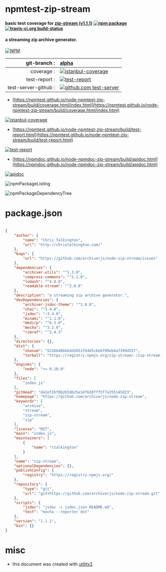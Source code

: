 # npmtest-zip-stream

#### basic test coverage for  [zip-stream (v1.1.1)](https://github.com/archiverjs/node-zip-stream)  [![npm package](https://img.shields.io/npm/v/npmtest-zip-stream.svg?style=flat-square)](https://www.npmjs.org/package/npmtest-zip-stream) [![travis-ci.org build-status](https://api.travis-ci.org/npmtest/node-npmtest-zip-stream.svg)](https://travis-ci.org/npmtest/node-npmtest-zip-stream)

#### a streaming zip archive generator.

[![NPM](https://nodei.co/npm/zip-stream.png?downloads=true&downloadRank=true&stars=true)](https://www.npmjs.com/package/zip-stream)

| git-branch : | [alpha](https://github.com/npmtest/node-npmtest-zip-stream/tree/alpha)|
|--:|:--|
| coverage : | [![istanbul-coverage](https://npmtest.github.io/node-npmtest-zip-stream/build/coverage.badge.svg)](https://npmtest.github.io/node-npmtest-zip-stream/build/coverage.html/index.html)|
| test-report : | [![test-report](https://npmtest.github.io/node-npmtest-zip-stream/build/test-report.badge.svg)](https://npmtest.github.io/node-npmtest-zip-stream/build/test-report.html)|
| test-server-github : | [![github.com test-server](https://npmtest.github.io/node-npmtest-zip-stream/GitHub-Mark-32px.png)](https://npmtest.github.io/node-npmtest-zip-stream/build/app/index.html) | | build-artifacts : | [![build-artifacts](https://npmtest.github.io/node-npmtest-zip-stream/glyphicons_144_folder_open.png)](https://github.com/npmtest/node-npmtest-zip-stream/tree/gh-pages/build)|

- [https://npmtest.github.io/node-npmtest-zip-stream/build/coverage.html/index.html](https://npmtest.github.io/node-npmtest-zip-stream/build/coverage.html/index.html)

[![istanbul-coverage](https://npmtest.github.io/node-npmtest-zip-stream/build/screenCapture.buildCi.browser.%252Ftmp%252Fbuild%252Fcoverage.lib.html.png)](https://npmtest.github.io/node-npmtest-zip-stream/build/coverage.html/index.html)

- [https://npmtest.github.io/node-npmtest-zip-stream/build/test-report.html](https://npmtest.github.io/node-npmtest-zip-stream/build/test-report.html)

[![test-report](https://npmtest.github.io/node-npmtest-zip-stream/build/screenCapture.buildCi.browser.%252Ftmp%252Fbuild%252Ftest-report.html.png)](https://npmtest.github.io/node-npmtest-zip-stream/build/test-report.html)

- [https://npmdoc.github.io/node-npmdoc-zip-stream/build/apidoc.html](https://npmdoc.github.io/node-npmdoc-zip-stream/build/apidoc.html)

[![apidoc](https://npmdoc.github.io/node-npmdoc-zip-stream/build/screenCapture.buildCi.browser.%252Ftmp%252Fbuild%252Fapidoc.html.png)](https://npmdoc.github.io/node-npmdoc-zip-stream/build/apidoc.html)

![npmPackageListing](https://npmtest.github.io/node-npmtest-zip-stream/build/screenCapture.npmPackageListing.svg)

![npmPackageDependencyTree](https://npmtest.github.io/node-npmtest-zip-stream/build/screenCapture.npmPackageDependencyTree.svg)



# package.json

```json

{
    "author": {
        "name": "Chris Talkington",
        "url": "http://christalkington.com/"
    },
    "bugs": {
        "url": "https://github.com/archiverjs/node-zip-stream/issues"
    },
    "dependencies": {
        "archiver-utils": "^1.3.0",
        "compress-commons": "^1.1.0",
        "lodash": "^4.8.0",
        "readable-stream": "^2.0.0"
    },
    "description": "a streaming zip archive generator.",
    "devDependencies": {
        "archiver-jsdoc-theme": "^1.0.0",
        "chai": "^3.4.0",
        "jsdoc": "~3.4.0",
        "minami": "^1.1.0",
        "mkdirp": "^0.5.0",
        "mocha": "^3.2.0",
        "rimraf": "^2.4.3"
    },
    "directories": {},
    "dist": {
        "shasum": "5216b48bbb4d2651f64d5c6e6f09eb4a7399d557",
        "tarball": "https://registry.npmjs.org/zip-stream/-/zip-stream-1.1.1.tgz"
    },
    "engines": {
        "node": ">= 0.10.0"
    },
    "files": [
        "index.js"
    ],
    "gitHead": "d42ef2bf0b2b5d625e1df620fff5f7a355145d23",
    "homepage": "https://github.com/archiverjs/node-zip-stream",
    "keywords": [
        "archive",
        "stream",
        "zip-stream",
        "zip"
    ],
    "license": "MIT",
    "main": "index.js",
    "maintainers": [
        {
            "name": "ctalkington"
        }
    ],
    "name": "zip-stream",
    "optionalDependencies": {},
    "publishConfig": {
        "registry": "https://registry.npmjs.org/"
    },
    "repository": {
        "type": "git",
        "url": "git+https://github.com/archiverjs/node-zip-stream.git"
    },
    "scripts": {
        "jsdoc": "jsdoc -c jsdoc.json README.md",
        "test": "mocha --reporter dot"
    },
    "version": "1.1.1",
    "bin": {}
}
```



# misc
- this document was created with [utility2](https://github.com/kaizhu256/node-utility2)
